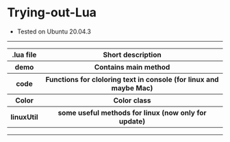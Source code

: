 # Trying-out-Lua
* Tested on Ubuntu 20.04.3
<hr>
<table>
  <tr>
    <th>.lua file</th>
    <th>Short description</th>
  </tr>
  <tr>
    <th>demo</th>
    <th>Contains main method</th>
  </tr>
  <tr>
    <th>code</th>
    <th>Functions for cloloring text in console (for linux and maybe Mac)</th>
  </tr>
  <tr>
    <th>Color</th>
    <th>Color class</th>
  </tr>
  <tr>
    <th>linuxUtil</th>
    <th>some useful methods for linux (now only for update)</th>
  </tr>
</table>
<hr>
